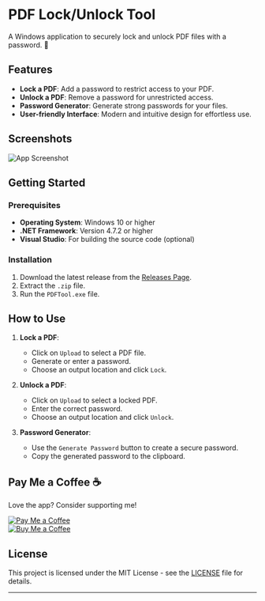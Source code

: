 # PDF Lock/Unlock Tool

A Windows application to securely lock and unlock PDF files with a password. 🚀

## Features
- **Lock a PDF**: Add a password to restrict access to your PDF.
- **Unlock a PDF**: Remove a password for unrestricted access.
- **Password Generator**: Generate strong passwords for your files.
- **User-friendly Interface**: Modern and intuitive design for effortless use.

## Screenshots
![App Screenshot](screenshot.png) <!-- Add a real screenshot here -->

## Getting Started
### Prerequisites
- **Operating System**: Windows 10 or higher
- **.NET Framework**: Version 4.7.2 or higher
- **Visual Studio**: For building the source code (optional)

### Installation
1. Download the latest release from the [Releases Page](#).
2. Extract the `.zip` file.
3. Run the `PDFTool.exe` file.

## How to Use
1. **Lock a PDF**:
    - Click on `Upload` to select a PDF file.
    - Generate or enter a password.
    - Choose an output location and click `Lock`.

2. **Unlock a PDF**:
    - Click on `Upload` to select a locked PDF.
    - Enter the correct password.
    - Choose an output location and click `Unlock`.

3. **Password Generator**:
    - Use the `Generate Password` button to create a secure password.
    - Copy the generated password to the clipboard.

## Pay Me a Coffee ☕
Love the app? Consider supporting me!

[![Pay Me a Coffee](https://img.shields.io/badge/Donate-PayPal-blue)](https://www.paypal.com/donate?hosted_button_id=YOUR_BUTTON_ID)  
[![Buy Me a Coffee](https://img.shields.io/badge/BuyMeACoffee-Support-orange)](https://www.buymeacoffee.com/YOUR_USERNAME)

## License
This project is licensed under the MIT License - see the [LICENSE](LICENSE) file for details.

---

